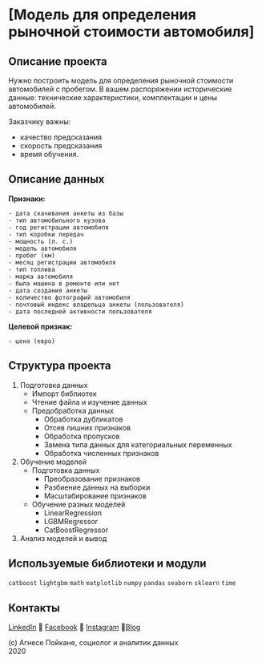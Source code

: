 # [Модель для определения рыночной стоимости автомобиля]


## Описание проекта

Нужно построить модель для определения рыночной стоимости автомобилей с пробегом. В вашем распоряжении исторические данные: технические характеристики, комплектации и цены автомобилей.

Заказчику важны:

- качество предсказания
- скорость предсказания
- время обучения.


## Описание данных

**Признаки:**

	- дата скачивания анкеты из базы
	- тип автомобильного кузова
	- год регистрации автомобиля
	- тип коробки передач
	- мощность (л. с.)
	- модель автомобиля
	- пробег (км)
	- месяц регистрации автомобиля
	- тип топлива
	- марка автомобиля
	- была машина в ремонте или нет
	- дата создания анкеты
	- количество фотографий автомобиля
	- почтовый индекс владельца анкеты (пользователя)
	- дата последней активности пользователя

**Целевой признак:**

	- цена (евро)

## Структура проекта

1. Подготовка данных
	- Импорт библиотек
	- Чтение файла и изучение данных
	- Предобработка данных
		- Обработка дубликатов
		- Отсев лишних признаков
		- Обработка пропусков
		- Замена типа данных для категориальных переменных
		- Обработка численных признаков
2. Обучение моделей
	- Подготовка данных
		- Преобразование признаков
		- Разбиение данных на выборки
		- Масштабирование признаков
	- Обучение разных моделей
		- LinearRegression
		- LGBMRegressor
		- CatBoostRegressor
3. Анализ моделей и вывод

## Используемые библиотеки и модули
`catboost` `lightgbm` `math` `matplotlib` `numpy` `pandas` `seaborn` `sklearn` `time`

## Контакты

[LinkedIn](https://www.linkedin.com/in/agnese-poikane/) 
:small_blue_diamond: [Facebook](https://www.facebook.com/agnese.poikane/)
:small_blue_diamond: [Instagram](https://www.instagram.com/poikaneagnese/)
:small_blue_diamond:[Blog](https://blog.agnesepoikane.com/)

(c) Агнесе Пойкане, cоциолог и аналитик данных
<br>2020

